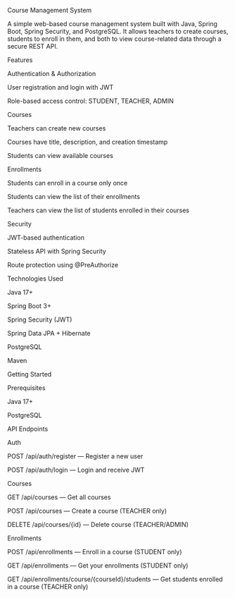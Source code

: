 Course Management System

A simple web-based course management system built with Java, Spring Boot, Spring Security, and PostgreSQL. It allows teachers to create courses, students to enroll in them, and both to view course-related data through a secure REST API.

Features

Authentication & Authorization

User registration and login with JWT

Role-based access control: STUDENT, TEACHER, ADMIN

Courses

Teachers can create new courses

Courses have title, description, and creation timestamp

Students can view available courses

Enrollments

Students can enroll in a course only once

Students can view the list of their enrollments

Teachers can view the list of students enrolled in their courses

Security

JWT-based authentication

Stateless API with Spring Security

Route protection using @PreAuthorize

Technologies Used

Java 17+

Spring Boot 3+

Spring Security (JWT)

Spring Data JPA + Hibernate

PostgreSQL

Maven

Getting Started

Prerequisites

Java 17+

PostgreSQL

API Endpoints

Auth

POST /api/auth/register — Register a new user

POST /api/auth/login — Login and receive JWT

Courses

GET /api/courses — Get all courses

POST /api/courses — Create a course (TEACHER only)

DELETE /api/courses/{id} — Delete course (TEACHER/ADMIN)

Enrollments

POST /api/enrollments — Enroll in a course (STUDENT only)

GET /api/enrollments — Get your enrollments (STUDENT only)

GET /api/enrollments/course/{courseId}/students — Get students enrolled in a course (TEACHER only)
